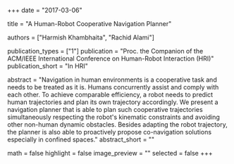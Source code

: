 +++
date = "2017-03-06"

title = "A Human-Robot Cooperative Navigation Planner"

authors = ["Harmish Khambhaita", "Rachid Alami"]

publication_types = ["1"]
publication = "Proc. the Companion of the ACM/IEEE International Conference on Human-Robot Interaction (HRI)"
publication_short = "In HRI"

abstract = "Navigation in human environments is a cooperative task and needs to be treated as it is. Humans concurrently assist and comply with each other. To achieve comparable efficiency, a robot needs to predict human trajectories and plan its own trajectory accordingly. We present a navigation planner that is able to plan such cooperative trajectories simultaneously respecting the robot's kinematic constraints and avoiding other non-human dynamic obstacles. Besides adapting the robot trajectory, the planner is also able to proactively propose co-navigation solutions especially in confined spaces."
abstract_short = ""

math = false
highlight = false
image_preview = ""
selected = false
+++
